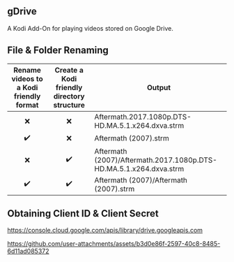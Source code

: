 ## gDrive
A Kodi Add-On for playing videos stored on Google Drive.

## File & Folder Renaming
| Rename videos to a Kodi friendly format | Create a Kodi friendly directory structure | Output |
| :-------------------------------------: | :----------------------------------------: | ------ |
| ❌ | ❌ | Aftermath.2017.1080p.DTS-HD.MA.5.1.x264.dxva.strm                                  |
| ✔️ | ❌ | Aftermath (2007).strm                                                              |
| ❌ | ✔️ | Aftermath (2007)/Aftermath.2017.1080p.DTS-HD.MA.5.1.x264.dxva.strm                 |
| ✔️ | ✔️ | Aftermath (2007)/Aftermath (2007).strm                                             |

## Obtaining Client ID & Client Secret
https://console.cloud.google.com/apis/library/drive.googleapis.com

https://github.com/user-attachments/assets/b3d0e86f-2597-40c8-8485-6d11ad085372
